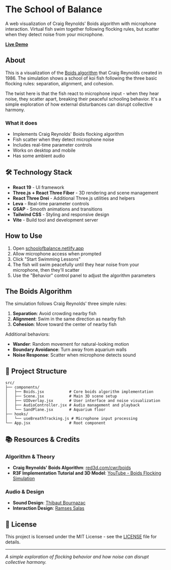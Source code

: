 # The School of Balance

A web visualization of Craig Reynolds' Boids algorithm with microphone interaction. Virtual fish swim together following flocking rules, but scatter when they detect noise from your microphone.

[**Live Demo**](https://schoolofbalance.netlify.app/)

## About

This is a visualization of the [Boids algorithm](https://www.red3d.com/cwr/boids/) that Craig Reynolds created in 1986. The simulation shows a school of koi fish following the three basic flocking rules: separation, alignment, and cohesion.

The twist here is that the fish react to microphone input - when they hear noise, they scatter apart, breaking their peaceful schooling behavior. It's a simple exploration of how external disturbances can disrupt collective harmony.

### What it does

- Implements Craig Reynolds' Boids flocking algorithm
- Fish scatter when they detect microphone noise
- Includes real-time parameter controls
- Works on desktop and mobile
- Has some ambient audio

## 🛠️ Technology Stack

- **React 19** - UI framework
- **Three.js + React Three Fiber** - 3D rendering and scene management
- **React Three Drei** - Additional Three.js utilities and helpers
- **Leva** - Real-time parameter controls
- **GSAP** - Smooth animations and transitions
- **Tailwind CSS** - Styling and responsive design
- **Vite** - Build tool and development server

## How to Use

1. Open [schoolofbalance.netlify.app](https://schoolofbalance.netlify.app/)
2. Allow microphone access when prompted
3. Click "Start Swimming Lessons"
4. The fish will swim peacefully until they hear noise from your microphone, then they'll scatter
5. Use the "Behavior" control panel to adjust the algorithm parameters

## The Boids Algorithm

The simulation follows Craig Reynolds' three simple rules:

1. **Separation**: Avoid crowding nearby fish
2. **Alignment**: Swim in the same direction as nearby fish
3. **Cohesion**: Move toward the center of nearby fish

Additional behaviors:

- **Wander**: Random movement for natural-looking motion
- **Boundary Avoidance**: Turn away from aquarium walls
- **Noise Response**: Scatter when microphone detects sound

## 🔧 Project Structure

```
src/
├── components/
│   ├── Boids.jsx           # Core boids algorithm implementation
│   ├── Scene.jsx           # Main 3D scene setup
│   ├── UIOverlay.jsx       # User interface and noise visualization
│   ├── AudioController.jsx # Audio management and playback
│   └── SandPlane.jsx       # Aquarium floor
├── hooks/
│   └── useBreathTracking.js # Microphone input processing
└── App.jsx                 # Root component
```

## 📚 Resources & Credits

### Algorithm & Theory

- **Craig Reynolds' Boids Algorithm**: [red3d.com/cwr/boids](https://www.red3d.com/cwr/boids/)
- **R3F Implementation Tutorial and 3D Model**: [YouTube - Boids Flocking Simulation](https://www.youtube.com/watch?v=WepzbxlYROs)

### Audio & Design

- **Sound Design**: [Thibaut Bournazac](https://soundcloud.com/lefleuve)
- **Interaction Design**: [Ramses Salas](https://www.ramsessalas.com/)

## 📝 License

This project is licensed under the MIT License - see the [LICENSE](LICENSE) file for details.

---

_A simple exploration of flocking behavior and how noise can disrupt collective harmony._
